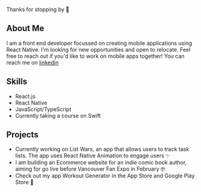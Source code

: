 Thanks for stopping by 👋

## About Me

I am a front end developer focussed on creating mobile applications using React Native. I'm looking for new opportunities and open to relocate. Feel free to reach out if you'd like to work on mobile apps together! You can reach me on [linkedin](https://www.linkedin.com/in/chris-mcanulty-55974239/)

## Skills

- React.js
- React Native
- JavaScript/TypeScript
- Currently taking a course on Swift

## Projects

- Currently working on List Wars, an app that allows users to track task lists. The app uses React Native Animation to engage users ✨
- I am building an Ecommerce website for an indie comic book author, aiming for go live before Vancouver Fan Expo in February 🤓
- Check out my app Workout Generator in the App Store and Google Play Store 💪

<!--
**chrismcanulty/chrismcanulty** is a ✨ _special_ ✨ repository because its `README.md` (this file) appears on your GitHub profile.

Here are some ideas to get you started:

- 🔭 I’m currently working on ...
- 🌱 I’m currently learning ...
- 👯 I’m looking to collaborate on ...
- 🤔 I’m looking for help with ...
- 💬 Ask me about ...
- 📫 How to reach me: ...
- 😄 Pronouns: ...
- ⚡ Fun fact: ...
-->
